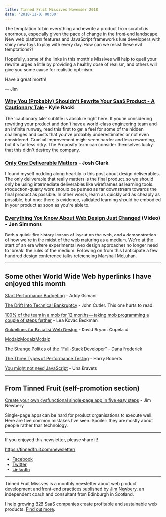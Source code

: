 ```yaml
---
title: Tinned Fruit Missives November 2018
date: '2018-11-05 00:00'
---
```


The temptation to bin everything and rewrite a product from scratch is enormous, especially given the pace of change in the front-end landscape. New web platform features and JavaScript frameworks lure developers with shiny new toys to play with every day. How can we resist these evil temptations?!

Hopefully, some of the links in this month's Missives will help to quell your rewrite urges a little by providing a healthy dose of realism, and others will give you some cause for realistic optimism.

Have a great month!

-- Jim

### [Why You (Probably) Shouldn’t Rewrite Your SaaS Product - A Cautionary Tale](https://blog.kyleracki.com/why-you-probably-shouldnt-rewrite-your-saas-product-a-cautionary-tale-76c5fe1dfe6f) - Kyle Racki

The 'cautionary tale' subtitle is absolute right here. If you're considering rewriting your product and don't have a world-class engineering team and an infinite runway, read this first to get a feel for some of the hidden challenges and costs that you've probably underestimated or not even considered. Gradual improvement might seem harder and less rewarding, but it's far less risky. The Proposify team can consider themselves lucky that this didn't destroy the company.

### [Only One Deliverable Matters](https://bigmedium.com/ideas/only-one-deliverable-matters.html) - Josh Clark

I found myself nodding along heartily to this post about design deliverables. The only deliverable that really matters is the final product, so we should only be using intermediate deliverables like wireframes as learning tools. Production-quality work should be pushed as far downstream towards the final product as possible. In other words, learn as quickly and as cheaply as possible, but once there is evidence, validated learning should be embodied in your product as soon as you're able to.

### [Everything You Know About Web Design Just Changed](https://www.youtube.com/watch?v=20QKda7IhJQ) (Video) - Jen Simmons

Both a quick-fire history lesson of layout on the web, and a demonstration of how we're in the midst of the web maturing as a medium. We're at the start of an era where experimental web design approaches no longer need to 'break' the rules of the medium. Following on from this I anticipate a few hundred design conference talks referencing Marshall McLuhan.

---

## Some other World Wide Web hyperlinks I have enjoyed this month

[Start Performance Budgeting](https://addyosmani.com/blog/performance-budgets/) - Addy Osmani

[The Drift Into Technical Bankruptcy](https://hackernoon.com/the-drift-into-technical-bankruptcy-c63a0cccd3f8) - John Cutler. This one hurts to read.

[100% of the team in a mob for 12 months — taking mob programming a couple of steps further](https://blog.prototypr.io/100-of-the-team-in-a-mob-for-12-months-taking-mob-programming-a-couple-of-steps-further-62d1e9962f37) - Lea Kovac Beckman

[Guidelines for Brutalist Web Design](https://brutalist-web.design/) - David Bryant Copeland 

[ModalzModalzModalz](https://modalzmodalzmodalz.com)

[The Strange Politics of the “Full-Stack Developer”](https://blog.hackerrank.com/full-stack-developer/) - Dana Frederick

[The Three Types of Performance Testing](https://csswizardry.com/2018/10/three-types-of-performance-testing/) - Harry Roberts

[You might not need JavaScript](http://youmightnotneedjs.com/) - Una Kravets

---

## From Tinned Fruit (self-promotion section)

[Create your own dysfunctional single-page app in five easy steps](https://tinnedfruit.com/writing/create-your-own-dysfunctional-single-page-app.html) - Jim Newbery

Single-page apps can be hard for product organisations to execute well. Here are five common mistakes I've seen. Spoiler: they are mostly about people rather than technology.

---

If you enjoyed this newsletter, please share it!

https://tinnedfruit.com/newsletter/

* [Facebook](https://v.gd/Yq5MWW)
* [Twitter](https://v.gd/1SYOdJ)
* [LinkedIn](https://v.gd/LevaZh)

---

Tinned Fruit Missives is a monthly newsletter about web product development and front-end practices published by [Jim Newbery](https://tinnedfruit.com), an independent coach and consultant from Edinburgh in Scotland.

I help growing B2B SaaS companies create profitable and sustainable web products. [Find out more](https://tinnedfruit.com).
